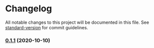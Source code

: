 # Changelog

All notable changes to this project will be documented in this file. See [standard-version](https://github.com/conventional-changelog/standard-version) for commit guidelines.

### [0.1.1](https://github.com/BlackGlory/bundle/compare/v0.1.0...v0.1.1) (2020-10-10)

